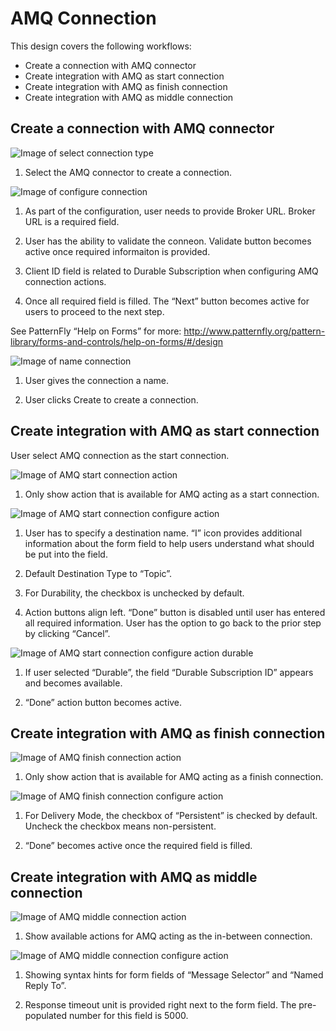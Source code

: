 # AMQ Connection

This design covers the following workflows:
- Create a connection with AMQ connector
- Create integration with AMQ as start connection
- Create integration with AMQ as finish connection
- Create integration with AMQ as middle connection

## Create a connection with AMQ connector

![Image of select connection type](img/AMQ_selectConnectionType.png)

1. Select the AMQ connector to create a connection.

![Image of configure connection](img/AMQ_configureConnection.png)

1.  As part of the configuration, user needs to provide Broker URL. Broker URL is a required field.

2. User has the ability to validate the conneon. Validate button becomes active once required informaiton is provided.

3. Client ID field is related to Durable Subscription when configuring AMQ connection actions.

4. Once all required field is filled. The “Next” button becomes active for users to proceed to the next step.

See PatternFly “Help on Forms” for more:
http://www.patternfly.org/pattern-library/forms-and-controls/help-on-forms/#/design


![Image of name connection](img/AMQ_nameConnection.png)

1. User gives the connection a name.

2. User clicks Create to create a connection.


## Create integration with AMQ as start connection

User select AMQ connection as the start connection.

![Image of AMQ start connection action](img/AMQ_integration_startConnection_selectAction.png)

1. Only show action that is available for AMQ acting as a start connection.

![Image of AMQ start connection configure action](img/AMQ_integration_startConnection_configAction.png)

1. User has to specify a destination name.
“I” icon provides additional information about the form field to help users understand what should be put into the field.

2. Default Destination Type to “Topic”.  

3. For Durability, the checkbox is unchecked by default.

4. Action buttons align left. “Done” button is disabled until user has entered all required information. User has the option to go back to the prior step by clicking “Cancel”.

![Image of AMQ start connection configure action durable](img/AMQ_integration_startConnection_configAction_durable.png)

1. If user selected “Durable”, the field “Durable Subscription ID” appears and becomes available.

2. “Done” action button becomes active.  


## Create integration with AMQ as finish connection

![Image of AMQ finish connection action](img/AMQ_finishConnection_selectAction.png)

1. Only show action that is available for AMQ acting as a finish connection.


![Image of AMQ finish connection configure action](img/AMQ_finishConnection_configAction.png)

1. For Delivery Mode, the checkbox of “Persistent” is checked by default. Uncheck the checkbox means non-persistent.

2. “Done” becomes active once the required field is filled.


## Create integration with AMQ as middle connection

![Image of AMQ middle connection action](img/AMQ_middleConnection_selectAction.png)

1. Show available actions for AMQ acting as the in-between connection.

![Image of AMQ middle connection configure action](img/AMQ_middleConnection_configAction.png)

1. Showing syntax hints for form fields of “Message Selector” and “Named Reply To”.

2. Response timeout unit is provided right next to the form field. The pre-populated number for this field is 5000.
